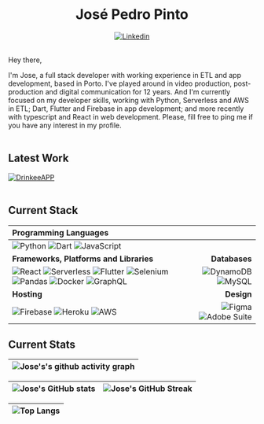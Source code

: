 <p align="center">
  <h1 align="center"> José Pedro Pinto </h1>
</p>

<p align="center">
  <a href="https://www.linkedin.com/in/josepfpinto/">
    <img src="https://img.shields.io/badge/jose pedro pinto-%230077B5.svg?style=for-the-badge&logo=linkedin&logoColor=white" alt="Linkedin" />
  </a>
  </br>
  </br>
</p>

<p>
  Hey there,

  I'm Jose, a full stack developer with working experience in ETL and app development, based in Porto. 
  I've played around in video production, post-production and digital communication for 12 years. And I'm currently focused on my developer skills, working with Python, Serverless and AWS in ETL; Dart, Flutter and Firebase in app development; and more recently with typescript and React in web development. Please, fill free to ping me if you have any interest in my profile.
  </br>
  </br>
</p>

## Latest Work
<a href="https://appdrinkee.com/" target="_blank" rel="noreferrer" target="_blank">![DrinkeeAPP](https://img.shields.io/badge/Drinkee_app-F54B64.svg?style=for-the-badge&logo=flutter&logoColor=white)</a>
</br>
</br>


## Current Stack

| Programming Languages |  |
| :--- | ---: |
| ![Python](https://img.shields.io/badge/python-yellow.svg?style=for-the-badge&logo=python&logoColor=white) ![Dart](https://img.shields.io/badge/dart-3962d0.svg?style=for-the-badge&logo=dart&logoColor=white) ![JavaScript](https://img.shields.io/badge/typescript-%23323330.svg?style=for-the-badge&logo=typescript&logoColor=%23F7DF1E)
| **Frameworks, Platforms and Libraries** | **Databases** |
| ![React](https://img.shields.io/badge/react-%2320232a.svg?style=for-the-badge&logo=react&logoColor=%2361DAFB)  ![Serverless](https://img.shields.io/badge/Serverless-black?style=for-the-badge&logo=serverless&logoColor=white) ![Flutter](https://img.shields.io/badge/Flutter-%230081CB?style=for-the-badge&logo=Flutter&logoColor=white) ![Selenium](https://img.shields.io/badge/Selenium-%23404d59.svg?style=for-the-badge&logo=Selenium&logoColor=white) ![Pandas](https://img.shields.io/badge/Pandas-yellow?style=for-the-badge&logo=pandas&logoColor=white) ![Docker](https://img.shields.io/badge/Docker-3962d0.svg?style=for-the-badge&logo=Docker&logoColor=white) ![GraphQL](https://img.shields.io/badge/GraphQL-%2320232a.svg?style=for-the-badge&logo=graphql&logoColor=FF1493) | ![DynamoDB](https://img.shields.io/badge/DynamoDB-%2300f.svg?style=for-the-badge&logo=amazon-DynamoDB&logoColor=white) ![MySQL](https://img.shields.io/badge/mysql-orange.svg?style=for-the-badge&logo=mysql&logoColor=white) |
| **Hosting** | **Design**|
| ![Firebase](https://img.shields.io/badge/firebase-%23039BE5.svg?style=for-the-badge&logo=firebase) ![Heroku](https://img.shields.io/badge/heroku-%23430098.svg?style=for-the-badge&logo=heroku&logoColor=white) ![AWS](https://img.shields.io/badge/aws_cloud-%23000000.svg?style=for-the-badge&logo=amazon&logoColor=white) | ![Figma](https://img.shields.io/badge/figma-%23F24E1E.svg?style=for-the-badge&logo=figma&logoColor=white) ![Adobe Suite](https://img.shields.io/badge/Adobe_Suite-FFFFF.svg?style=for-the-badge&logo=Adobe&color=FF0000&logoColor=white) |

## Current Stats

|   ![Jose's's github activity graph](https://activity-graph.herokuapp.com/graph?username=josepfpinto&theme=rogue) |
| :---: |

| ![Jose's GitHub stats](https://github-readme-stats.vercel.app/api?username=josepfpinto&show_icons=true&theme=city_lights) | ![Jose's GitHub Streak](https://github-readme-streak-stats.herokuapp.com/?user=josepfpinto&theme=city-lights) |
| :---: | :---: |

| ![Top Langs](https://github-readme-stats.vercel.app/api/top-langs/?username=josepfpinto&theme=city_lights) |
| :---: |
